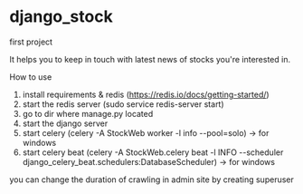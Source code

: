 # django_stock
first project

It helps you to keep in touch with latest news of stocks you're interested in.

How to use

1. install requirements & redis (https://redis.io/docs/getting-started/)
2. start the redis server (sudo service redis-server start)
3. go to dir where manage.py located
4. start the django server
5. start celery (celery -A StockWeb worker -l info --pool=solo) -> for windows
6. start celery beat (celery -A StockWeb.celery beat -l INFO --scheduler django_celery_beat.schedulers:DatabaseScheduler) -> for windows

you can change the duration of crawling in admin site by creating superuser
